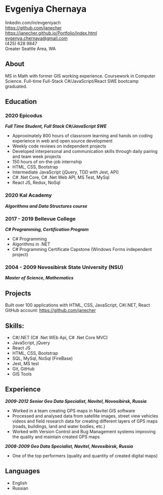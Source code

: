 # Evgeniya Chernaya
linkedin.com/in/evgeniyach \
https://github.com/janecher \
https://janecher.github.io/Portfolio/index.html \
evgenya.chernaya@gmail.com \
(425) 628 9847 \
Greater Seattle Area, WA

## About
MS in Math with former GIS working experience. Coursework in Computer Science.
Full-time Full-Stack C#/JavaScript/React SWE bootcamp graduated. 

## Education 
### 2020 Epicodus
**_Full Time Student, Full Stack C#/JavaScript SWE_**
* Approximately 800 hours of classroom learning and hands on coding experience in web and open source development
* Weekly code reviews on independent projects
* Developed interpersonal and communication skills through daily pairing and team week projects 
* 150 hours of on-the-job internship
* HTML, CSS, Bootstrap
* Intermediate JavaScript (jQuery, TDD with Jest, API)
* C# .Net Core, C# .Net Web API, MS Test, MySql
* React JS, Redux, NoSql

### 2020 Kal Academy
**_Algorithms and Data Structures course_**
 
### 2017 - 2019	Bellevue College
**_C# Programming, Certification Program_**
* C# Programming 
* Algorithms in .NET
* C# Programming Certificate Capstone (Windows Forms independent project)

### 2004 - 2009	Novosibirsk State University (NSU)
**_Master of Science, Mathematics_**

## Projects
Built over 100 applications with HTML, CSS, JavaScript, C#/.NET, React \
GitHub account: https://github.com/janecher

## Skills:
* C#/.NET	(C# .Net WEb Api, C# .Net Core MVC)
* JavaScript, jQuery	
* React JS
* HTML, CSS, Bootstrap
* SQL, MySql, NoSql (FireBase)
* Jest, MS test
* Git, GitHub
* GIS Tools

## Experience
**_2009-2012	Senior Geo Data Specialist, Navitel, Novosibirsk, Russia_**
* Worked in a team creating GPS maps in Navitel GIS software
* Processed and analysed data from satellite images, street view vehicles videos and field research data for creating different layers of GPS maps (roads, buildings, land and water bodies, etc.)
* Worked with Version Control and Bug Management systems improving the quality and maintain created GPS maps

**_2008-2009	Geo Data Specialist, Navitel, Novosibirsk, Russia_**
* One of the top performers (quality and quantity of created digital maps)

## Languages
* English
* Russian
